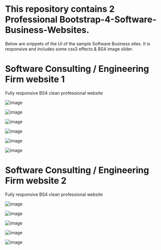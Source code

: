 # This repository contains 2 Professional Bootstrap-4-Software-Business-Websites. 

Below are snippets of the UI of the sample Software Business sites. It is responsive and includes some css3 effects & BS4 image slider.

# Software Consulting / Engineering Firm website 1
Fully responsive BS4 clean professional website

![image](https://user-images.githubusercontent.com/23155302/39592363-7f318076-4ed4-11e8-8b4e-55af085e28ce.png)

![image](https://user-images.githubusercontent.com/23155302/39592404-abf7e7e4-4ed4-11e8-95e9-8bbb354be860.png)

![image](https://user-images.githubusercontent.com/23155302/39592448-c7a8c7e2-4ed4-11e8-94bb-ea7f55c34fc0.png)

![image](https://user-images.githubusercontent.com/23155302/39592475-db48b8b6-4ed4-11e8-87d1-191aeb9e3027.png)

![image](https://user-images.githubusercontent.com/23155302/39592523-003160ce-4ed5-11e8-8128-f892f1888568.png)

![image](https://user-images.githubusercontent.com/23155302/39592552-18fb1d84-4ed5-11e8-942b-2a7aa7aea2c5.png)

# Software Consulting / Engineering Firm website 2
Fully responsive BS4 clean professional website

![image](https://user-images.githubusercontent.com/23155302/39949684-5507fdee-554a-11e8-861e-6c0e6fad7abf.png)

![image](https://user-images.githubusercontent.com/23155302/39949701-7cc08f2c-554a-11e8-9993-f299fa278bb4.png)

![image](https://user-images.githubusercontent.com/23155302/39949711-8f0705e4-554a-11e8-8f76-4000f7ea11af.png)

![image](https://user-images.githubusercontent.com/23155302/39949734-bdcd9938-554a-11e8-85cc-78918cad06fb.png)

![image](https://user-images.githubusercontent.com/23155302/39949760-dec84a0c-554a-11e8-98b7-66e77891450f.png)
